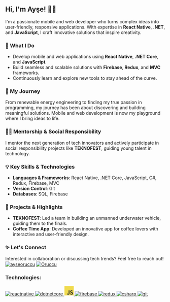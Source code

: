 ## Hi, I'm Ayşe! 👩‍💻

I'm a passionate mobile and web developer who turns complex ideas into user-friendly, responsive applications. With expertise in **React Native**, **.NET**, and **JavaScript**, I craft innovative solutions that inspire creativity.

### 🚀 What I Do
- Develop mobile and web applications using **React Native**, **.NET Core**, and **JavaScript**.
- Build seamless and scalable solutions with **Firebase**, **Redux**, and **MVC** frameworks.
- Continuously learn and explore new tools to stay ahead of the curve.

### 🌱 My Journey
From renewable energy engineering to finding my true passion in programming, my journey has been about discovering and building meaningful solutions. Mobile and web development is now my playground where I bring ideas to life.

### 🧑‍🏫 Mentorship & Social Responsibility
I mentor the next generation of tech innovators and actively participate in social responsibility projects like **TEKNOFEST**, guiding young talent in technology.

### 💡 Key Skills & Technologies
- **Languages & Frameworks**: React Native, .NET Core, JavaScript, C#, Redux, Firebase, MVC
- **Version Control**: Git
- **Databases**: SQL, Firebase

### 🚀 Projects & Highlights
- **TEKNOFEST**: Led a team in building an unmanned underwater vehicle, guiding them to the finals.
- **Coffee Time App**: Developed an innovative app for coffee lovers with interactive and user-friendly design.

### ✨ Let's Connect
Interested in collaboration or discussing tech trends? Feel free to reach out!  
  <a href="https://linkedin.com/in/ayseoruccu" target="blank" rel=”noopener”><img align="center" src="https://upload.wikimedia.org/wikipedia/commons/thumb/c/ca/LinkedIn_logo_initials.png/640px-LinkedIn_logo_initials.png" alt="ayseoruccu" height="30" width="30" /></a> 
  <a href="https://github.com/Oruccu" target="blank" rel=”noopener”><img align="center" src="https://github.githubassets.com/images/modules/logos_page/GitHub-Mark.png" alt="Oruccu" height="30" width="30" /></a> 
<br/>


<h3 align="left">Technologies:</h3> <p align="left"> 
  <a href="https://reactnative.dev/" target="_blank" rel=”noopener”> <img src="https://reactnative.dev/img/header_logo.svg" alt="reactnative" width="30" height="30"/> </a> 
  <a href="https://dotnet.microsoft.com/" target="_blank" rel=”noopener”> <img src="https://upload.wikimedia.org/wikipedia/commons/thumb/e/ee/.NET_Core_Logo.svg/1200px-.NET_Core_Logo.svg.png" alt="dotnetcore" width="30" height="30"/> </a> 
  <a href="https://developer.mozilla.org/en-US/docs/Web/JavaScript" target="_blank" rel=”noopener”> <img src="https://raw.githubusercontent.com/devicons/devicon/master/icons/javascript/javascript-original.svg" alt="javascript" width="30" height="30"/> </a> <a href="https://firebase.google.com/" target="_blank" rel=”noopener”> <img src="https://www.vectorlogo.zone/logos/firebase/firebase-icon.svg" alt="firebase" width="30" height="30"/> </a> 
  <a href="https://redux.js.org/" target="_blank" rel=”noopener”> <img src="https://raw.githubusercontent.com/reduxjs/redux/master/logo/logo.png" alt="redux" width="30" height="30"/> </a> 
  <a href="https://dotnet.microsoft.com/" target="_blank" rel=”noopener”> <img src="https://seeklogo.com/images/C/c-sharp-c-logo-02F17714BA-seeklogo.com.png" alt="csharp" width="30" height="30"/> </a> 
  <a href="https://git-scm.com/" target="_blank" rel=”noopener”> <img src="https://www.vectorlogo.zone/logos/git-scm/git-scm-icon.svg" alt="git" width="30" height="30"/> </a> 







